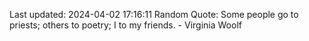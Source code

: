 Last updated: 2024-04-02 17:16:11
Random Quote: Some people go to priests; others to poetry; I to my friends. - Virginia Woolf